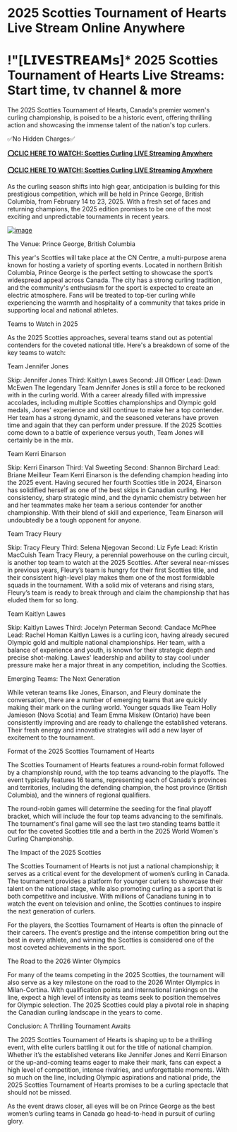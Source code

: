 # 2025 Scotties Tournament of Hearts Live Stream Online Anywhere

# !"[𝗟𝗜𝗩𝗘𝗦𝗧𝗥𝗘𝗔𝗠𝘀]* 2025 Scotties Tournament of Hearts Live Streams: Start time, tv channel & more

The 2025 Scotties Tournament of Hearts, Canada's premier women's curling championship, is poised to be a historic event, offering thrilling action and showcasing the immense talent of the nation's top curlers.

✅No Hidden Charges✅

[**⭕CLIC HERE TO WATCH: Scotties Curling LIVE Streaming Anywhere**](https://curling.fanfanatics.live/?refd_by=a2znow)

[**⭕CLIC HERE TO WATCH: Scotties Curling LIVE Streaming Anywhere**](https://curling.fanfanatics.live/?refd_by=a2znow)

As the curling season shifts into high gear, anticipation is building for this prestigious competition, which will be held in Prince George, British Columbia, from February 14 to 23, 2025. With a fresh set of faces and returning champions, the 2025 edition promises to be one of the most exciting and unpredictable tournaments in recent years.

[![image](https://github.com/user-attachments/assets/312dcbeb-bf77-4b14-9e99-34a530a2bebc)](https://curling.fanfanatics.live/?refd_by=a2znow)

The Venue: Prince George, British Columbia

This year's Scotties will take place at the CN Centre, a multi-purpose arena known for hosting a variety of sporting events. Located in northern British Columbia, Prince George is the perfect setting to showcase the sport’s widespread appeal across Canada. The city has a strong curling tradition, and the community's enthusiasm for the sport is expected to create an electric atmosphere. Fans will be treated to top-tier curling while experiencing the warmth and hospitality of a community that takes pride in supporting local and national athletes.

Teams to Watch in 2025

As the 2025 Scotties approaches, several teams stand out as potential contenders for the coveted national title. Here's a breakdown of some of the key teams to watch:

Team Jennifer Jones

Skip: Jennifer Jones Third: Kaitlyn Lawes Second: Jill Officer Lead: Dawn McEwen The legendary Team Jennifer Jones is still a force to be reckoned with in the curling world. With a career already filled with impressive accolades, including multiple Scotties championships and Olympic gold medals, Jones' experience and skill continue to make her a top contender. Her team has a strong dynamic, and the seasoned veterans have proven time and again that they can perform under pressure. If the 2025 Scotties come down to a battle of experience versus youth, Team Jones will certainly be in the mix.

Team Kerri Einarson

Skip: Kerri Einarson Third: Val Sweeting Second: Shannon Birchard Lead: Briane Meilleur Team Kerri Einarson is the defending champion heading into the 2025 event. Having secured her fourth Scotties title in 2024, Einarson has solidified herself as one of the best skips in Canadian curling. Her consistency, sharp strategic mind, and the dynamic chemistry between her and her teammates make her team a serious contender for another championship. With their blend of skill and experience, Team Einarson will undoubtedly be a tough opponent for anyone.

Team Tracy Fleury

Skip: Tracy Fleury Third: Selena Njegovan Second: Liz Fyfe Lead: Kristin MacCuish Team Tracy Fleury, a perennial powerhouse on the curling circuit, is another top team to watch at the 2025 Scotties. After several near-misses in previous years, Fleury’s team is hungry for their first Scotties title, and their consistent high-level play makes them one of the most formidable squads in the tournament. With a solid mix of veterans and rising stars, Fleury’s team is ready to break through and claim the championship that has eluded them for so long.

Team Kaitlyn Lawes

Skip: Kaitlyn Lawes Third: Jocelyn Peterman Second: Candace McPhee Lead: Rachel Homan Kaitlyn Lawes is a curling icon, having already secured Olympic gold and multiple national championships. Her team, with a balance of experience and youth, is known for their strategic depth and precise shot-making. Lawes' leadership and ability to stay cool under pressure make her a major threat in any competition, including the Scotties.

Emerging Teams: The Next Generation

While veteran teams like Jones, Einarson, and Fleury dominate the conversation, there are a number of emerging teams that are quickly making their mark on the curling world. Younger squads like Team Holly Jamieson (Nova Scotia) and Team Emma Miskew (Ontario) have been consistently improving and are ready to challenge the established veterans. Their fresh energy and innovative strategies will add a new layer of excitement to the tournament.

Format of the 2025 Scotties Tournament of Hearts

The Scotties Tournament of Hearts features a round-robin format followed by a championship round, with the top teams advancing to the playoffs. The event typically features 16 teams, representing each of Canada's provinces and territories, including the defending champion, the host province (British Columbia), and the winners of regional qualifiers.

The round-robin games will determine the seeding for the final playoff bracket, which will include the four top teams advancing to the semifinals. The tournament's final game will see the last two standing teams battle it out for the coveted Scotties title and a berth in the 2025 World Women's Curling Championship.

The Impact of the 2025 Scotties

The Scotties Tournament of Hearts is not just a national championship; it serves as a critical event for the development of women’s curling in Canada. The tournament provides a platform for younger curlers to showcase their talent on the national stage, while also promoting curling as a sport that is both competitive and inclusive. With millions of Canadians tuning in to watch the event on television and online, the Scotties continues to inspire the next generation of curlers.

For the players, the Scotties Tournament of Hearts is often the pinnacle of their careers. The event’s prestige and the intense competition bring out the best in every athlete, and winning the Scotties is considered one of the most coveted achievements in the sport.

The Road to the 2026 Winter Olympics

For many of the teams competing in the 2025 Scotties, the tournament will also serve as a key milestone on the road to the 2026 Winter Olympics in Milan-Cortina. With qualification points and international rankings on the line, expect a high level of intensity as teams seek to position themselves for Olympic selection. The 2025 Scotties could play a pivotal role in shaping the Canadian curling landscape in the years to come.

Conclusion: A Thrilling Tournament Awaits

The 2025 Scotties Tournament of Hearts is shaping up to be a thrilling event, with elite curlers battling it out for the title of national champion. Whether it’s the established veterans like Jennifer Jones and Kerri Einarson or the up-and-coming teams eager to make their mark, fans can expect a high level of competition, intense rivalries, and unforgettable moments. With so much on the line, including Olympic aspirations and national pride, the 2025 Scotties Tournament of Hearts promises to be a curling spectacle that should not be missed.

As the event draws closer, all eyes will be on Prince George as the best women’s curling teams in Canada go head-to-head in pursuit of curling glory.
